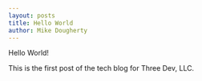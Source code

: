 ```yaml
---
layout: posts
title: Hello World
author: Mike Dougherty
---
```

Hello World!

This is the first post of the tech blog for Three Dev, LLC.